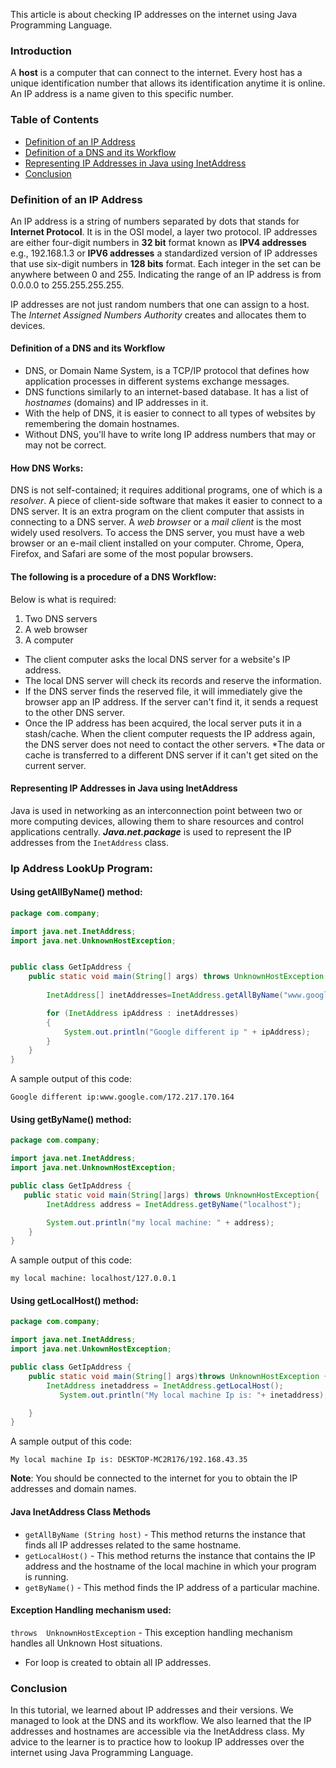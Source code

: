 This article is about checking IP addresses on the internet using Java Programming Language.

### Introduction 

A **host** is a computer that can connect to the internet. Every host has a unique identification number that allows its identification anytime it is online. An IP address is a name given to this specific number.

### Table of Contents
- [Definition of an IP Address](#definition-of-an-ip-address)
- [Definition of a DNS and its Workflow](#definition-of-a-dns-and-its-workflow)
- [Representing IP Addresses in Java using InetAddress](#representing-ip-addresses-in-java-using-inetaddress)
- [Conclusion](#conclusion)

### Definition of an IP Address

An IP address is a string of numbers separated by dots that stands for **Internet Protocol**. It is in the OSI model, a layer two protocol. IP addresses are either four-digit numbers in **32 bit** format known as **IPV4 addresses** e.g., 192.168.1.3 or **IPV6 addresses** a standardized version of IP addresses that use six-digit numbers in **128 bits** format. Each integer in the set can be anywhere between 0 and 255. Indicating the range of an IP address is from 0.0.0.0 to 255.255.255.255.

IP addresses are not just random numbers that one can assign to a host. The *Internet Assigned Numbers Authority* creates and allocates them to devices.

#### Definition of a DNS and its Workflow

- DNS, or Domain Name System, is a TCP/IP protocol that defines how application processes in different systems exchange messages.
- DNS functions similarly to an internet-based database. It has a list of *hostnames* (domains) and IP addresses in it.
- With the help of DNS, it is easier to connect to all types of websites by remembering the domain hostnames. 
- Without DNS, you'll have to write long IP address numbers that may or may not be correct.

#### How DNS Works:

DNS is not self-contained; it requires additional programs, one of which is a *resolver*. A piece of client-side software that makes it easier to connect to a DNS server. It is an extra program on the client computer that assists in connecting to a DNS server.
A *web browser* or a *mail client* is the most widely used resolvers. To access the DNS server, you must have a web browser or an e-mail client installed on your computer. Chrome, Opera, Firefox, and Safari are some of the most popular browsers.

#### The following is a procedure of a DNS Workflow:
Below is what is required:

1. Two DNS servers
2. A web browser 
3. A computer

- The client computer asks the local DNS server for a website's IP address.
- The local DNS server will check its records and reserve the information.
- If the DNS server finds the reserved file, it will immediately give the browser app an IP address. If the server can't find it, it sends a request to the other DNS server.
- Once the IP address has been acquired, the local server puts it in a stash/cache. When the client computer requests the IP address again, the DNS server does not need to contact the other servers. *The data or cache is transferred to a different DNS server if it can't get sited on the current server.
 
#### Representing IP Addresses in Java using InetAddress

Java is used in networking as an interconnection point between two or more computing devices, allowing them to share resources and control applications centrally. ***Java.net.package*** is used to represent the IP addresses from the `InetAddress` class.

### Ip Address LookUp Program:
#### Using getAllByName() method:

``` java
package com.company;

import java.net.InetAddress;
import java.net.UnknownHostException;


public class GetIpAddress {
    public static void main(String[] args) throws UnknownHostException {
    
        InetAddress[] inetAddresses=InetAddress.getAllByName("www.google.com");

        for (InetAddress ipAddress : inetAddresses) 
        {
            System.out.println("Google different ip " + ipAddress);
        }
    }
}

``` 
A sample output of this code:
```
Google different ip:www.google.com/172.217.170.164
```
#### Using getByName() method:
```java
package com.company;

import java.net.InetAddress;
import java.net.UnknownHostException;

public class GetIpAddress {
   public static void main(String[]args) throws UnknownHostException{
        InetAddress address = InetAddress.getByName("localhost");

        System.out.println("my local machine: " + address);
    }
}
```
A sample output of this code:
```
my local machine: localhost/127.0.0.1
```

#### Using getLocalHost() method:

```java
package com.company;

import java.net.InetAddress;
import java.net.UnkownHostException;

public class GetIpAddress {
    public static void main(String[] args)throws UnknownHostException {
        InetAddress inetaddress = InetAddress.getLocalHost();
           System.out.println("My local machine Ip is: "+ inetaddress);

    }
}

```
A sample output of this code:
```
My local machine Ip is: DESKTOP-MC2R176/192.168.43.35

```
  
**Note**:
You should be connected to the internet for you to obtain the IP addresses and domain names.

#### Java InetAddress Class Methods
- `getAllByName (String host)` - This method returns the instance that finds all IP addresses related to the same hostname.
- `getLocalHost()` -  This method returns the instance that contains the IP address and the hostname of the local machine in which your program is running.
- `getByName()` - This method finds the IP address of a particular machine.

#### Exception Handling mechanism used:
`throws  UnknownHostException` - This exception handling mechanism handles all Unknown Host situations.

- For loop is created to obtain all IP addresses.

### Conclusion
In this tutorial, we learned about IP addresses and their versions. We managed to look at the DNS and its workflow. We also learned that the IP addresses and hostnames are accessible via the InetAddress class.
My advice to the learner is to practice how to lookup IP addresses over the internet using Java Programming Language.
















